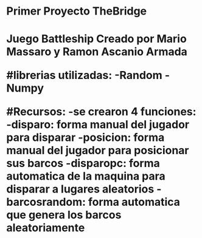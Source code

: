 # Primer Proyecto TheBridge

<h1>Juego Battleship
  Creado por Mario Massaro y Ramon Ascanio Armada
 
#librerias utilizadas:
   -Random
   -Numpy

#Recursos:
   -se crearon 4 funciones:
       -disparo: forma manual del jugador para disparar
       -posicion: forma manual del jugador para posicionar sus barcos
       -disparopc: forma automatica de la maquina para disparar a lugares aleatorios
       -barcosrandom: forma automatica que genera los barcos aleatoriamente
